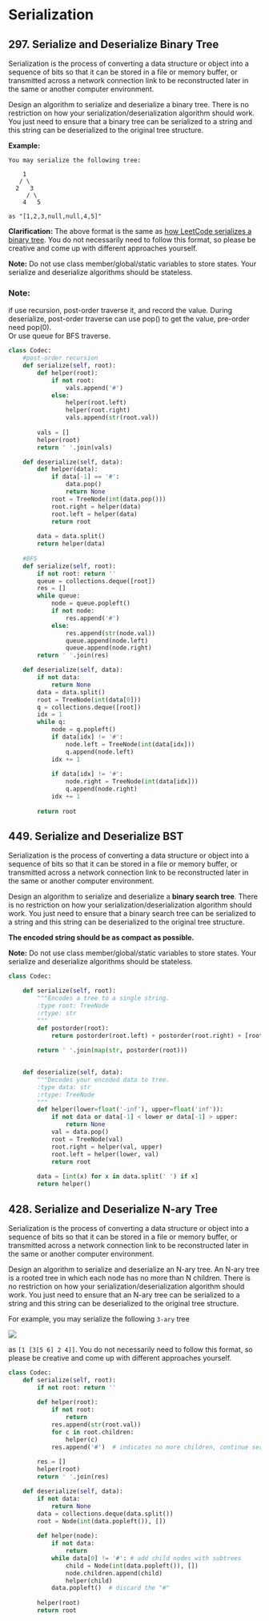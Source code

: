 # Serialization

## 297. Serialize and Deserialize Binary Tree

Serialization is the process of converting a data structure or object into a sequence of bits so that it can be stored in a file or memory buffer, or transmitted across a network connection link to be reconstructed later in the same or another computer environment.

Design an algorithm to serialize and deserialize a binary tree. There is no restriction on how your serialization/deserialization algorithm should work. You just need to ensure that a binary tree can be serialized to a string and this string can be deserialized to the original tree structure.

**Example:** 

```text
You may serialize the following tree:

    1
   / \
  2   3
     / \
    4   5

as "[1,2,3,null,null,4,5]"
```

**Clarification:** The above format is the same as [how LeetCode serializes a binary tree](https://leetcode.com/faq/#binary-tree). You do not necessarily need to follow this format, so please be creative and come up with different approaches yourself.

**Note:** Do not use class member/global/static variables to store states. Your serialize and deserialize algorithms should be stateless.

### Note:

if use recursion, post-order traverse it, and record the value. During deserialize,  post-order traverse can use pop\(\) to get the value, pre-order need pop\(0\).  
Or use queue for BFS traverse.

```python
class Codec:
    #post-order recursion
    def serialize(self, root):
        def helper(root):
            if not root:
                vals.append('#')
            else:       
                helper(root.left)
                helper(root.right)     
                vals.append(str(root.val))
        
        vals = []
        helper(root)
        return ' '.join(vals)        

    def deserialize(self, data):   
        def helper(data):
            if data[-1] == '#':
                data.pop()
                return None
            root = TreeNode(int(data.pop()))
            root.right = helper(data)
            root.left = helper(data)         
            return root
        
        data = data.split()
        return helper(data)
    
    #BFS
    def serialize(self, root):
        if not root: return ''
        queue = collections.deque([root])
        res = []
        while queue:
            node = queue.popleft()
            if not node:
                res.append('#')
            else:
                res.append(str(node.val))
                queue.append(node.left)
                queue.append(node.right)
        return ' '.join(res)

    def deserialize(self, data):  
        if not data:
            return None
        data = data.split()
        root = TreeNode(int(data[0]))
        q = collections.deque([root])
        idx = 1
        while q:
            node = q.popleft()
            if data[idx] != '#':
                node.left = TreeNode(int(data[idx]))
                q.append(node.left)
            idx += 1
            
            if data[idx] != '#':
                node.right = TreeNode(int(data[idx]))
                q.append(node.right)
            idx += 1         
            
        return root
```

## 449. Serialize and Deserialize BST

Serialization is the process of converting a data structure or object into a sequence of bits so that it can be stored in a file or memory buffer, or transmitted across a network connection link to be reconstructed later in the same or another computer environment.

Design an algorithm to serialize and deserialize a **binary search tree**. There is no restriction on how your serialization/deserialization algorithm should work. You just need to ensure that a binary search tree can be serialized to a string and this string can be deserialized to the original tree structure.

**The encoded string should be as compact as possible.**

**Note:** Do not use class member/global/static variables to store states. Your serialize and deserialize algorithms should be stateless.

```python
class Codec:

    def serialize(self, root):
        """Encodes a tree to a single string.      
        :type root: TreeNode
        :rtype: str
        """
        def postorder(root):
            return postorder(root.left) + postorder(root.right) + [root.val] if root else []
        
        return ' '.join(map(str, postorder(root)))
            

    def deserialize(self, data):
        """Decodes your encoded data to tree.    
        :type data: str
        :rtype: TreeNode
        """
        def helper(lower=float('-inf'), upper=float('inf')):
            if not data or data[-1] < lower or data[-1] > upper:
                return None
            val = data.pop()
            root = TreeNode(val)
            root.right = helper(val, upper)
            root.left = helper(lower, val)
            return root
        
        data = [int(x) for x in data.split(' ') if x]
        return helper()

```

## 428. Serialize and Deserialize N-ary Tree

Serialization is the process of converting a data structure or object into a sequence of bits so that it can be stored in a file or memory buffer, or transmitted across a network connection link to be reconstructed later in the same or another computer environment.

Design an algorithm to serialize and deserialize an N-ary tree. An N-ary tree is a rooted tree in which each node has no more than N children. There is no restriction on how your serialization/deserialization algorithm should work. You just need to ensure that an N-ary tree can be serialized to a string and this string can be deserialized to the original tree structure.

For example, you may serialize the following `3-ary` tree

![](https://assets.leetcode.com/uploads/2018/10/12/narytreeexample.png)

as `[1 [3[5 6] 2 4]]`. You do not necessarily need to follow this format, so please be creative and come up with different approaches yourself.

```python
class Codec:
    def serialize(self, root):
        if not root: return ''
        
        def helper(root):
            if not root:
                return
            res.append(str(root.val))
            for c in root.children:
                helper(c)     
            res.append('#')  # indicates no more children, continue serialization from parent
        
        res = []
        helper(root)
        return ' '.join(res)

    def deserialize(self, data):
        if not data: 
            return None
        data = collections.deque(data.split())
        root = Node(int(data.popleft()), [])
        
        def helper(node):
            if not data: 
                return
            while data[0] != '#': # add child nodes with subtrees
                child = Node(int(data.popleft()), [])     
                node.children.append(child)
                helper(child)                       
            data.popleft()  # discard the "#"
        
        helper(root)
        return root
```

